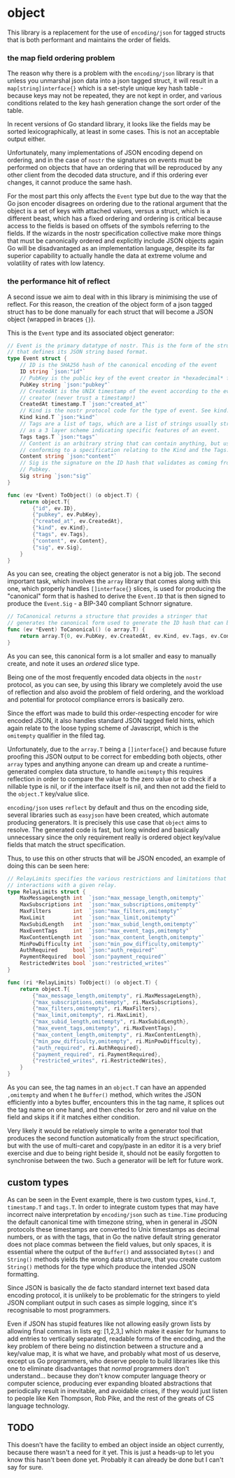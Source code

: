 # object

This library is a replacement for the use of `encoding/json` for tagged structs that is both performant and maintains the order of fields.

### the map field ordering problem

The reason why there is a problem with the `encoding/json` library is that unless you unmarshal json data into a json tagged struct, it will result in a `map[string]interface{}` which is a set-style unique key hash table - because keys may not be repeated, they are not kept in order, and various conditions related to the key hash generation change the sort order of the table.

In recent versions of Go standard library, it looks like the fields may be sorted lexicographically, at least in some cases. This is not an acceptable output either.

Unfortunately, many implementations of JSON encoding depend on ordering, and in the case of `nostr` the signatures on events must be performed on objects that have an ordering that will be reproduced by any other client from the decoded data structure, and if this ordering ever changes, it cannot produce the same hash.

For the most part this only affects the `Event` type but due to the way that the Go json encoder disagrees on ordering due to the rational argument that the object is a set of keys with attached values, versus a struct, which is a different beast, which has a fixed ordering and ordering is critical because access to the fields is based on offsets of the symbols referring to the fields. If the wizards in the nostr specification collective make more things that must be canonically ordered and explicitly include JSON objects again Go will be disadvantaged as an implementation language, despite its far superior capability to actually handle the data at extreme volume and volatility of rates with low latency.

### the performance hit of reflect

A second issue we aim to deal with in this library is minimising the use of reflect. For this reason, the creation of the object form of a json tagged struct has to be done manually for each struct that will become a JSON object (wrapped in braces `{}`).

This is the `Event` type and its associated object generator:

```go
// Event is the primary datatype of nostr. This is the form of the structure
// that defines its JSON string based format.
type Event struct {
	// ID is the SHA256 hash of the canonical encoding of the event
	ID string `json:"id"`
	// PubKey is the public key of the event creator in *hexadecimal* format
	PubKey string `json:"pubkey"`
	// CreatedAt is the UNIX timestamp of the event according to the event
	// creator (never trust a timestamp!)
	CreatedAt timestamp.T `json:"created_at"`
	// Kind is the nostr protocol code for the type of event. See kind.T
	Kind kind.T `json:"kind"`
	// Tags are a list of tags, which are a list of strings usually structured
	// as a 3 layer scheme indicating specific features of an event.
	Tags tags.T `json:"tags"`
	// Content is an arbitrary string that can contain anything, but usually
	// conforming to a specification relating to the Kind and the Tags.
	Content string `json:"content"`
	// Sig is the signature on the ID hash that validates as coming from the
	// Pubkey.
	Sig string `json:"sig"`
}

func (ev *Event) ToObject() (o object.T) {
	return object.T{
		{"id", ev.ID},
		{"pubkey", ev.PubKey},
		{"created_at", ev.CreatedAt},
		{"kind", ev.Kind},
		{"tags", ev.Tags},
		{"content", ev.Content},
		{"sig", ev.Sig},
	}
}
```

As you can see, creating the object generator is not a big job. The second important task, which involves the `array` library that comes along with this one, which properly handles `[]interface{}` slices, is used for producing the "canonical" form that is hashed to derive the `Event.ID` that is then signed to produce the `Event.Sig` - a BIP-340 compliant Schnorr signature.

```go
// ToCanonical returns a structure that provides a stringer that
// generates the canonical form used to generate the ID hash that can be signed.
func (ev *Event) ToCanonical() (o array.T) {
	return array.T{0, ev.PubKey, ev.CreatedAt, ev.Kind, ev.Tags, ev.Content}
}
```

As you can see, this canonical form is a lot smaller and easy to manually create, and note it uses an *ordered* slice type.

Being one of the most frequently encoded data objects in the `nostr` protocol, as you can see, by using this library we completely avoid the use of reflection and also avoid the problem of field ordering, and the workload and potential for protocol compliance errors is basically zero.

Since the effort was made to build this order-respecting encoder for wire encoded JSON, it also handles standard JSON tagged field hints, which again relate to the loose typing scheme of Javascript, which is the `omitempty` qualifier in the filed tag.

Unfortunately, due to the `array.T` being a `[]interface{}` and because future proofing this JSON output to be correct for embedding both objects, other `array` types and anything anyone can dream up and create a runtime-generated complex data structure, to handle `omitempty` this requires reflection in order to compare the value to the zero value or to check if a nillable type is nil, or if the interface itself is nil, and then not add the field to the `object.T` key/value slice.

`encoding/json` uses `reflect` by default and thus on the encoding side, several libraries such as `easyjson` have been created, which automate producing generators. It is precisely this use case that `object` aims to resolve. The generated code is fast, but long winded and basically unnecessary since the only requirement really is ordered object key/value fields that match the struct specification.

Thus, to use this on other structs that will be JSON encoded, an example of doing this can be seen here:

```go
// RelayLimits specifies the various restrictions and limitations that apply to
// interactions with a given relay.
type RelayLimits struct {
	MaxMessageLength int  `json:"max_message_length,omitempty"`
	MaxSubscriptions int  `json:"max_subscriptions,omitempty"`
	MaxFilters       int  `json:"max_filters,omitempty"`
	MaxLimit         int  `json:"max_limit,omitempty"`
	MaxSubidLength   int  `json:"max_subid_length,omitempty"`
	MaxEventTags     int  `json:"max_event_tags,omitempty"`
	MaxContentLength int  `json:"max_content_length,omitempty"`
	MinPowDifficulty int  `json:"min_pow_difficulty,omitempty"`
	AuthRequired     bool `json:"auth_required"`
	PaymentRequired  bool `json:"payment_required"`
	RestrictedWrites bool `json:"restricted_writes"`
}

func (ri *RelayLimits) ToObject() (o object.T) {
	return object.T{
		{"max_message_length,omitempty", ri.MaxMessageLength},
		{"max_subscriptions,omitempty", ri.MaxSubscriptions},
		{"max_filters,omitempty", ri.MaxFilters},
		{"max_limit,omitempty", ri.MaxLimit},
		{"max_subid_length,omitempty", ri.MaxSubidLength},
		{"max_event_tags,omitempty", ri.MaxEventTags},
		{"max_content_length,omitempty", ri.MaxContentLength},
		{"min_pow_difficulty,omitempty", ri.MinPowDifficulty},
		{"auth_required", ri.AuthRequired},
		{"payment_required", ri.PaymentRequired},
		{"restricted_writes", ri.RestrictedWrites},
	}
}
```

As you can see, the tag names in an `object.T` can have an appended `,omitempty` and when t he `Buffer()` method, which writes the JSON efficiently into a bytes buffer, encounters this in the tag name, it splices out the tag name on one hand, and then checks for zero and nil value on the field and skips it if it matches either condition.

Very likely it would be relatively simple to write a generator tool that produces the second function automatically from the struct specification, but with the use of multi-caret and copy/paste in an editor it is a very brief exercise and due to being right beside it, should not be easily forgotten to synchronise between the two. Such a generator will be left for future work.

## custom types

As can be seen in the Event example, there is two custom types, `kind.T`, `timestamp.T` and `tags.T`. In order to integrate custom types that may have incorrect naive interpretation by `encoding/json` such as `time.Time` producing the default canonical time with timezone string, when in general in JSON protocols these timestamps are converted to Unix timestamps as decimal numbers, or as with the tags, that in Go the native default string generator does not place commas between the field values, but only spaces, it is essential where the output of the `Buffer()` and asssociated `Bytes()` and `String()` methods yields the wrong data structure, that you create custom `String()` methods for the type which produce the intended JSON formatting.

Since JSON is basically the de facto standard internet text based data encoding protocol, it is unlikely to be problematic for the stringers to yield JSON compliant output in such cases as simple logging, since it's recognisable to most programmers.

Even if JSON has stupid features like not allowing easily grown lists by allowing final commas in lists eg: [1,2,3,] which make it easier for humans to add entries to vertically separated, readable forms of the encoding, and the key problem of there being no distinction between a structure and a key/value map, it is what we have, and probably what most of us deserve, except us Go programmers, who deserve people to build libraries like this one to eliminate disadvantages that *normal* programmers don't understand... because they don't know computer language theory or computer science, producing ever expanding bloated abstractions that periodically result in inevitable, and avoidable crises, if they would just listen to people like Ken Thompson, Rob Pike, and the rest of the greats of CS language technology.

## TODO

This doesn't have the facility to embed an object inside an object currently, because there wasn't a need for it yet. This is just a heads-up to let you know this hasn't been done yet. Probably it can already be done but I can't say for sure.